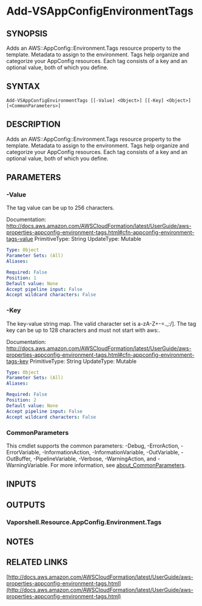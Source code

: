 # Add-VSAppConfigEnvironmentTags

## SYNOPSIS
Adds an AWS::AppConfig::Environment.Tags resource property to the template.
Metadata to assign to the environment.
Tags help organize and categorize your AppConfig resources.
Each tag consists of a key and an optional value, both of which you define.

## SYNTAX

```
Add-VSAppConfigEnvironmentTags [[-Value] <Object>] [[-Key] <Object>] [<CommonParameters>]
```

## DESCRIPTION
Adds an AWS::AppConfig::Environment.Tags resource property to the template.
Metadata to assign to the environment.
Tags help organize and categorize your AppConfig resources.
Each tag consists of a key and an optional value, both of which you define.

## PARAMETERS

### -Value
The tag value can be up to 256 characters.

Documentation: http://docs.aws.amazon.com/AWSCloudFormation/latest/UserGuide/aws-properties-appconfig-environment-tags.html#cfn-appconfig-environment-tags-value
PrimitiveType: String
UpdateType: Mutable

```yaml
Type: Object
Parameter Sets: (All)
Aliases:

Required: False
Position: 1
Default value: None
Accept pipeline input: False
Accept wildcard characters: False
```

### -Key
The key-value string map.
The valid character set is a-zA-Z+-=._:/\].
The tag key can be up to 128 characters and must not start with aws:.

Documentation: http://docs.aws.amazon.com/AWSCloudFormation/latest/UserGuide/aws-properties-appconfig-environment-tags.html#cfn-appconfig-environment-tags-key
PrimitiveType: String
UpdateType: Mutable

```yaml
Type: Object
Parameter Sets: (All)
Aliases:

Required: False
Position: 2
Default value: None
Accept pipeline input: False
Accept wildcard characters: False
```

### CommonParameters
This cmdlet supports the common parameters: -Debug, -ErrorAction, -ErrorVariable, -InformationAction, -InformationVariable, -OutVariable, -OutBuffer, -PipelineVariable, -Verbose, -WarningAction, and -WarningVariable. For more information, see [about_CommonParameters](http://go.microsoft.com/fwlink/?LinkID=113216).

## INPUTS

## OUTPUTS

### Vaporshell.Resource.AppConfig.Environment.Tags
## NOTES

## RELATED LINKS

[http://docs.aws.amazon.com/AWSCloudFormation/latest/UserGuide/aws-properties-appconfig-environment-tags.html](http://docs.aws.amazon.com/AWSCloudFormation/latest/UserGuide/aws-properties-appconfig-environment-tags.html)

